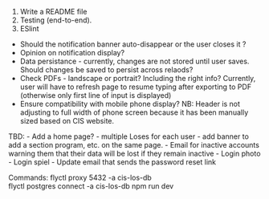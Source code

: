 
1. Write a README file
2. Testing (end-to-end). 
3. ESlint



* Should the notification banner auto-disappear or the user closes it ? 
* Opinion on notification display?
* Data persistance - currently, changes are not stored until user saves. Should changes be saved to       persist across relaods?
* Check PDFs - landscape or portrait? Including the right info? Currently, user will have to refresh page to resume typing after exporting to PDF (otherwise only first line of input is displayed)
* Ensure compatibility with mobile phone display? NB: Header is not adjusting to full width of phone screen because it has been manually sized based on CIS website. 



TBD: 
    - Add a home page?
    - multiple Loses for each user - add banner to add a section program, etc. on the same page.
    - Email for inactive accounts warning them that their data will be lost if they remain inactive
    - Login photo
    - Login spiel
    - Update email that sends the password reset link



Commands:
flyctl proxy 5432 -a cis-los-db  
flyctl postgres connect -a cis-los-db
npm run dev